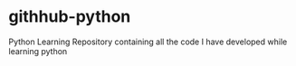 # githhub-python
Python Learning Repository containing all the code I have developed while learning python
